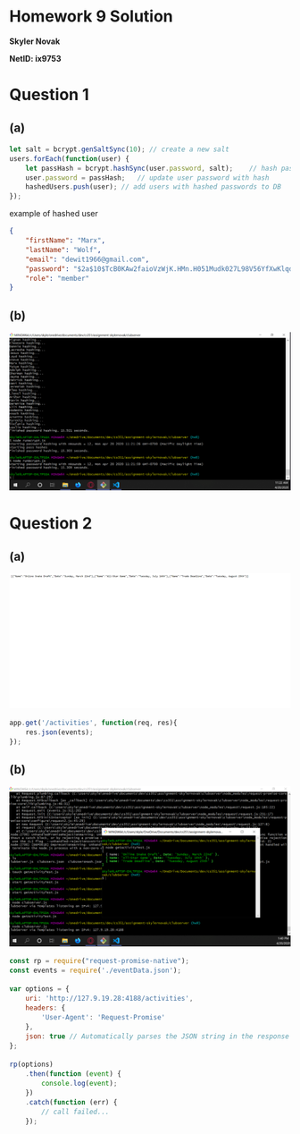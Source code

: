 # Homework 9 Solution
**Skyler Novak**

**NetID: ix9753**

# Question 1

## (a)

```Javascript
let salt = bcrypt.genSaltSync(10); // create a new salt
users.forEach(function(user) {
    let passHash = bcrypt.hashSync(user.password, salt);    // hash password with the salt
    user.password = passHash;   // update user password with hash
    hashedUsers.push(user); // add users with hashed passwords to DB
});
```

example of hashed user

```JSON
{
    "firstName": "Marx",
    "lastName": "Wolf",
    "email": "dewit1966@gmail.com",
    "password": "$2a$10$TcB0KAw2faioVzWjK.HMn.H051Mudk027L98V56YfXwKlqdfD6zbu",
    "role": "member"
}
```

## (b)

![screenshot 1](images/scrnsht-1.png)

# Question 2

## (a)

![screenshot 2](images/scrnsht-2.png)

```Javascript
app.get('/activities', function(req, res){
    res.json(events);
});
```

## (b)

![screenshot 3](images/scrnsht-3.png)

```JavaSCRIPT
const rp = require("request-promise-native");
const events = require('./eventData.json');

var options = {
    uri: 'http://127.9.19.28:4188/activities',
    headers: {
        'User-Agent': 'Request-Promise'
    },
    json: true // Automatically parses the JSON string in the response
};

rp(options)
    .then(function (event) {
        console.log(event);
    })
    .catch(function (err) {
        // call failed...
    });
```